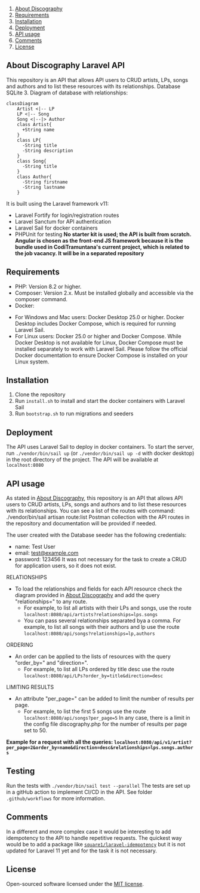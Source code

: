 1. [About Discography](#about-discography-laravel-api)
2. [Requirements](#requirements)
3. [Installation](#installation)
4. [Deployment](#deployment)
5. [API usage](#api-usage)
6. [Comments](#comments)
7. [License](#license)

## About Discography Laravel API

This repository is an API that allows API users to CRUD artists, LPs, songs and authors and to list these resources with its relationships.
Database SQLite 3. Diagram of database with relationships:

```mermaid
classDiagram
    Artist <|-- LP
    LP <|-- Song
    Song <|--|> Author
    class Artist{
      +String name
    }
    class LP{
      -String title
      -String description
    }
    class Song{
      -String title
    }
    class Author{
      -String firstname
      -String lastname
    }
```

It is built using the Laravel framework v11:
- Laravel Fortify for login/registration routes
- Laravel Sanctum for API authentication
- Laravel Sail for docker containers
- PHPUnit for testing
**No starter kit is used; the API is built from scratch.** 
**Angular is chosen as the front-end JS framework because it is the bundle used in CodiTramuntana's current project, which is related to the job vacancy. It will be in a separated repository**

## Requirements

- PHP: Version 8.2 or higher.
- Composer: Version 2.x. Must be installed globally and accessible via the composer command.
- Docker:
* For Windows and Mac users: Docker Desktop 25.0 or higher. Docker Desktop includes Docker Compose, which is required for running Laravel Sail.
* For Linux users: Docker 25.0 or higher and Docker Compose. While Docker Desktop is not available for Linux, Docker Compose must be installed separately to work with Laravel Sail. Please follow the official Docker documentation to ensure Docker Compose is installed on your Linux system.

## Installation

1. Clone the repository
2. Run `install.sh` to install and start the docker containers with Laravel Sail
3. Run `bootstrap.sh` to run migrations and seeders

## Deployment

The API uses Laravel Sail to deploy in docker containers. To start the server, run `./vendor/bin/sail up` (or `./vendor/bin/sail up -d` with docker desktop) in the root directory of the project. The API will be available at `localhost:8080`

## API usage

As stated in [About Discography](#about-discography-laravel-api), this repository is an API that allows API users to CRUD artists, LPs, songs and authors and to list these resources with its relationships.
You can see a list of the routes with command: ./vendor/bin/sail artisan route:list
Postman collection with the API routes in the repository and documentation will be provided if needed.

The user created with the Database seeder has the following credentials:
- name: Test User
- email: test@example.com
- password: 123456
  It was not necessary for the task to create a CRUD for application users, so it does not exist.
 
RELATIONSHIPS
- To load the relationships and fields for each API resource check the diagram provided in [About Discography](#about-discography-laravel-api) and add the query "relationships=" to any route. 
  * For example, to list all artists with their LPs and songs, use the route `localhost:8080/api/artists?relationships=lps.songs`
  * You can pass several relationships separated bya a comma. For example, to list all songs with their authors and lp use the route `localhost:8080/api/songs?relationships=lp,authors`

ORDERING
- An order can be applied to the lists of resources with the query "order_by=" and "direction=".
  *   For example, to list all LPs ordered by title desc use the route `localhost:8080/api/LPs?order_by=title&direction=desc`

LIMITING RESULTS
- An attribute "per_page=" can be added to limit the number of results per page.
    * For example, to list the first 5 songs use the route `localhost:8080/api/songs?per_page=5`
      In any case, there is a limit in the config file discography.php for the number of results per page set to 50.

**Example for a request with all the queries: `localhost:8080/api/v1/artist?per_page=2&order_by=name&direction=desc&relationships=lps.songs.authors`**

## Testing

Run the tests with `./vendor/bin/sail test --parallel`
The tests are set up in a gitHub action to implement CI/CD in the API. See folder `.github/workflows` for more information.

## Comments

In a different and more complex case it would be interesting to add idempotency to the API to handle repetitive requests.
The quickest way would be to add a package like [`square1/laravel-idempotency`](https://packagist.org/packages/square1/laravel-idempotency) but it is not updated for Laravel 11 yet and for the task it is not necessary.

## License

Open-sourced software licensed under the [MIT license](https://opensource.org/licenses/MIT).
